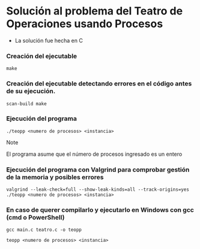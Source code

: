 # Solución al problema del Teatro de Operaciones usando Procesos

- La solución fue hecha en C

### Creación del ejecutable

```
make 
```

### Creación del ejecutable detectando errores en el código antes de su ejecución.

```
scan-build make
```

### Ejecución del programa

```
./teopp <numero de procesos> <instancia>
```

> [!NOTE]
> El programa asume que el número de procesos ingresado es un entero

### Ejecución del programa con Valgrind para comprobar gestión de la memoria y posibles errores

```
valgrind --leak-check=full --show-leak-kinds=all --track-origins=yes  ./teopp <numero de procesos> <instancia>
```

### En caso de querer compilarlo y ejecutarlo en Windows con gcc (cmd o PowerShell)

```
gcc main.c teatro.c -o teopp
```
```
teopp <numero de procesos> <instancia>
```


